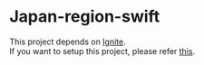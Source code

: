 # Japan-region-swift

This project depends on [Ignite](https://github.com/twostraws/Ignite).  
If you want to setup this project, please refer [this](https://github.com/twostraws/Ignite?tab=readme-ov-file#getting-started).